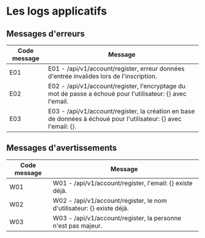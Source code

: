 # Les logs applicatifs

## Messages d'erreurs

| Code message | Message                                                                                                          |
| ------------ | ---------------------------------------------------------------------------------------------------------------- |
| E01          | E01 - /api/v1/account/register, erreur données d'entrée invalides lors de l'inscription.                         |
| E02          | E02 - /api/v1/account/register, l'encryptage du mot de passe a échoué pour l'utilisateur: {} avec l'email.       |
| E03          | E03 - /api/v1/account/register, la création en base de données à échoué pour l'utilisateur: {} avec l'email: {}. |

## Messages d'avertissements

| Code message | Message                                                               |
| ------------ | --------------------------------------------------------------------- |
| W01          | W01 - /api/v1/account/register, l'email: {} existe déjà.              |
| W02          | W02 - /api/v1/account/register, le nom d'utilisateur: {} existe déjà. |
| W03          | W03 - /api/v1/account/register, la personne n'est pas majeur.         |
